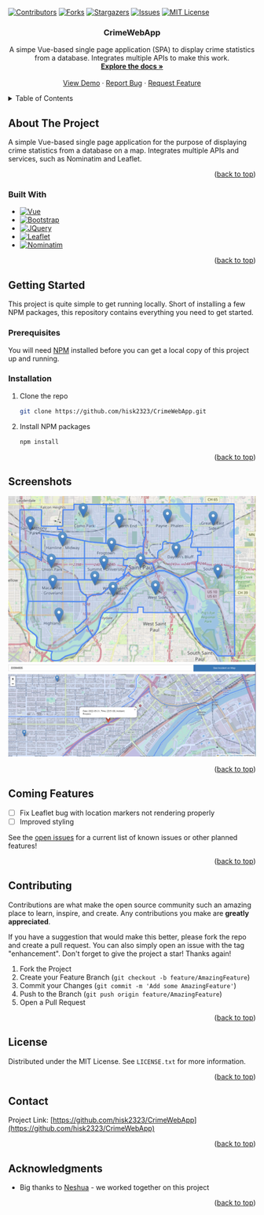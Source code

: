 <a name="readme-top"></a>

[![Contributors][contributors-shield]][contributors-url]
[![Forks][forks-shield]][forks-url]
[![Stargazers][stars-shield]][stars-url]
[![Issues][issues-shield]][issues-url]
[![MIT License][license-shield]][license-url]




<h3 align="center">CrimeWebApp</h3>

  <p align="center">
    A simpe Vue-based single page application (SPA) to display crime statistics from a database. Integrates multiple APIs to make this work. 
    <br />
    <a href="https://github.com/hisk2323/CrimeWebApp"><strong>Explore the docs »</strong></a>
    <br />
    <br />
    <a href="https://github.com/hisk2323/CrimeWebApp">View Demo</a>
    ·
    <a href="https://github.com/hisk2323/CrimeWebApp/issues">Report Bug</a>
    ·
    <a href="https://github.com/hisk2323/CrimeWebApp/issues">Request Feature</a>
  </p>
</div>



<!-- TABLE OF CONTENTS -->
<details>
  <summary>Table of Contents</summary>
  <ol>
    <li>
      <a href="#about-the-project">About The Project</a>
      <ul>
        <li><a href="#built-with">Built With</a></li>
      </ul>
    </li>
    <li>
      <a href="#getting-started">Getting Started</a>
      <ul>
        <li><a href="#prerequisites">Prerequisites</a></li>
        <li><a href="#installation">Installation</a></li>
      </ul>
    </li>
    <li><a href="#usage">Usage</a></li>
    <li><a href="#roadmap">Roadmap</a></li>
    <li><a href="#contributing">Contributing</a></li>
    <li><a href="#license">License</a></li>
    <li><a href="#contact">Contact</a></li>
    <li><a href="#acknowledgments">Acknowledgments</a></li>
  </ol>
</details>



<!-- ABOUT THE PROJECT -->
## About The Project
A simple Vue-based single page application for the purpose of displaying crime statistics from a database on a map. Integrates multiple APIs and services,
such as Nominatim and Leaflet.

<p align="right">(<a href="#readme-top">back to top</a>)</p>



### Built With

* [![Vue][Vue.js]][Vue-url]
* [![Bootstrap][Bootstrap.com]][Bootstrap-url]
* [![JQuery][JQuery.com]][JQuery-url]
* [![Leaflet][Leafletjs.com]](https://leafletjs.com/)
* [![Nominatim][Nominatim.com]](https://nominatin.org/)

<p align="right">(<a href="#readme-top">back to top</a>)</p>



<!-- GETTING STARTED -->
## Getting Started

This project is quite simple to get running locally. Short of installing a few NPM packages, this repository contains
everything you need to get started. 

### Prerequisites

You will need [NPM](https://www.npmjs.com/) installed before you can get a local copy of this project up and running.

### Installation


1. Clone the repo
   ```sh
   git clone https://github.com/hisk2323/CrimeWebApp.git
   ```
2. Install NPM packages
   ```sh
   npm install
   ```

<p align="right">(<a href="#readme-top">back to top</a>)</p>



<!-- USAGE EXAMPLES -->
## Screenshots

![Screenshot](Screenshots/screenshot1.png)
![Screenshot](Screenshots/screenshot2.png)


<p align="right">(<a href="#readme-top">back to top</a>)</p>



<!-- ROADMAP -->
## Coming Features

- [ ] Fix Leaflet bug with location markers not rendering properly 
- [ ] Improved styling

See the [open issues](https://github.com/hisk2323/CrimeWebApp/issues) for a current list of known issues or other planned features!

<p align="right">(<a href="#readme-top">back to top</a>)</p>



<!-- CONTRIBUTING -->
## Contributing

Contributions are what make the open source community such an amazing place to learn, inspire, and create. Any contributions you make are **greatly appreciated**.

If you have a suggestion that would make this better, please fork the repo and create a pull request. You can also simply open an issue with the tag "enhancement".
Don't forget to give the project a star! Thanks again!

1. Fork the Project
2. Create your Feature Branch (`git checkout -b feature/AmazingFeature`)
3. Commit your Changes (`git commit -m 'Add some AmazingFeature'`)
4. Push to the Branch (`git push origin feature/AmazingFeature`)
5. Open a Pull Request

<p align="right">(<a href="#readme-top">back to top</a>)</p>



<!-- LICENSE -->
## License

Distributed under the MIT License. See `LICENSE.txt` for more information.

<p align="right">(<a href="#readme-top">back to top</a>)</p>



<!-- CONTACT -->
## Contact

Project Link: [https://github.com/hisk2323/CrimeWebApp](https://github.com/hisk2323/CrimeWebApp)

<p align="right">(<a href="#readme-top">back to top</a>)</p>



<!-- ACKNOWLEDGMENTS -->
## Acknowledgments

* Big thanks to [Neshua](https://github.com/neshua) - we worked together on this project

<p align="right">(<a href="#readme-top">back to top</a>)</p>



<!-- MARKDOWN LINKS & IMAGES -->
<!-- https://www.markdownguide.org/basic-syntax/#reference-style-links -->
[contributors-shield]: https://img.shields.io/github/contributors/hisk2323/CrimeWebApp.svg?style=for-the-badge
[contributors-url]: https://github.com/hisk2323/CrimeWebApp/graphs/contributors
[forks-shield]: https://img.shields.io/github/forks/hisk2323/CrimeWebApp.svg?style=for-the-badge
[forks-url]: https://github.com/hisk2323/CrimeWebApp/network/members
[stars-shield]: https://img.shields.io/github/stars/hisk2323/CrimeWebApp.svg?style=for-the-badge
[stars-url]: https://github.com/hisk2323/CrimeWebApp/stargazers
[issues-shield]: https://img.shields.io/github/issues/hisk2323/CrimeWebApp.svg?style=for-the-badge
[issues-url]: https://github.com/hisk2323/CrimeWebApp/issues
[license-shield]: https://img.shields.io/github/license/hisk2323/CrimeWebApp.svg?style=for-the-badge
[license-url]: https://github.com/hisk2323/CrimeWebApp/blob/master/LICENSE.txt
[product-screenshot]: Screenshots/screenshot1.png
[Vue.js]: https://img.shields.io/badge/Vue.js-35495E?style=for-the-badge&logo=vuedotjs&logoColor=4FC08D
[Vue-url]: https://vuejs.org/
[Angular.io]: https://img.shields.io/badge/Angular-DD0031?style=for-the-badge&logo=angular&logoColor=white
[Angular-url]: https://angular.io/
[Bootstrap.com]: https://img.shields.io/badge/Bootstrap-563D7C?style=for-the-badge&logo=bootstrap&logoColor=white
[Bootstrap-url]: https://getbootstrap.com
[JQuery.com]: https://img.shields.io/badge/jQuery-0769AD?style=for-the-badge&logo=jquery&logoColor=white
[JQuery-url]: https://jquery.com 
[Leafletjs.com]: https://img.shields.io/badge/Leaflet-199900?style=for-the-badge&logo=Leaflet&logoColor=white
[Nominatim.com]: https://img.shields.io/badge/-nominatim-blue